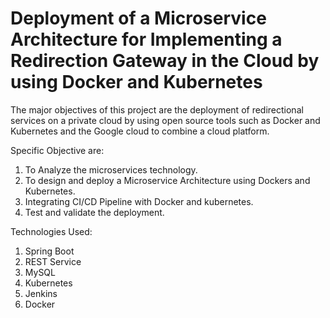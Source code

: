 # Deployment of a Microservice Architecture for Implementing a Redirection Gateway in the Cloud by using Docker and Kubernetes

The major objectives of this project are the deployment of redirectional services on a private cloud by using open source tools such as Docker and Kubernetes and the
Google cloud to combine a cloud platform.


Specific Objective are:
1. To Analyze the microservices technology.
2. To design and deploy a Microservice Architecture using Dockers and Kubernetes.
3. Integrating CI/CD Pipeline with Docker and kubernetes.
4. Test and validate the deployment.

Technologies Used:
1. Spring Boot
2. REST Service
3. MySQL 
4. Kubernetes
5. Jenkins
6. Docker

